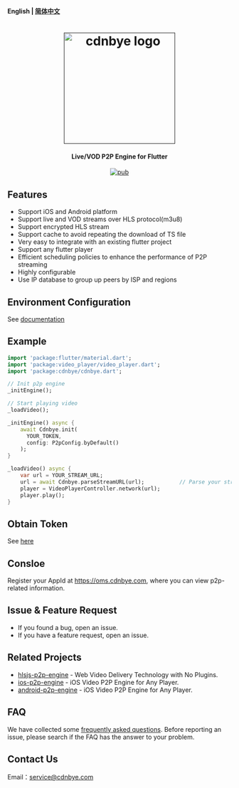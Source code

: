 **English | [简体中文](Readme_zh.md)**

<h1 align="center"><a href="" target="_blank" rel="noopener noreferrer"><img width="250" src="https://cdnbye.oss-cn-beijing.aliyuncs.com/pic/cdnbye.png" alt="cdnbye logo"></a></h1>
<h4 align="center">Live/VOD P2P Engine for Flutter</h4>
<p align="center">
<a href="https://pub.dartlang.org/packages/cdnbye"><img src="https://img.shields.io/pub/v/cdnbye.svg" alt="pub"></a>
</p>

## Features
- Support iOS and Android platform
- Support live and VOD streams over HLS protocol(m3u8)
- Support encrypted HLS stream
- Support cache to avoid repeating the download of TS file
- Very easy to integrate with an existing flutter project
- Support any flutter player
- Efficient scheduling policies to enhance the performance of P2P streaming
- Highly configurable
- Use IP database to group up peers by ISP and regions

## Environment Configuration
See [documentation](https://docs.cdnbye.com/#/flutter)

## Example
```dart
import 'package:flutter/material.dart';
import 'package:video_player/video_player.dart';
import 'package:cdnbye/cdnbye.dart';

// Init p2p engine
_initEngine();

// Start playing video
_loadVideo();

_initEngine() async {
    await Cdnbye.init(
      YOUR_TOKEN,
      config: P2pConfig.byDefault()
    );
}

_loadVideo() async {
    var url = YOUR_STREAM_URL;
    url = await Cdnbye.parseStreamURL(url);           // Parse your stream url
    player = VideoPlayerController.network(url);
    player.play();
}
```

## Obtain Token
See [here](https://docs.cdnbye.com/#/en/bindings?id=app-id-and-token)

## Consloe
Register your AppId at https://oms.cdnbye.com, where you can view p2p-related information.

## Issue & Feature Request
- If you found a bug, open an issue.
- If you have a feature request, open an issue.

## Related Projects
- [hlsjs-p2p-engine](https://github.com/cdnbye/hlsjs-p2p-engine) - Web Video Delivery Technology with No Plugins.
- [ios-p2p-engine](https://github.com/cdnbye/ios-p2p-engine) -  iOS Video P2P Engine for Any Player.
- [android-p2p-engine](https://github.com/cdnbye/android-p2p-engine) -  iOS Video P2P Engine for Any Player.

## FAQ
We have collected some [frequently asked questions](https://docs.cdnbye.com/#/en/FAQ). Before reporting an issue, please search if the FAQ has the answer to your problem.

## Contact Us
Email：service@cdnbye.com
